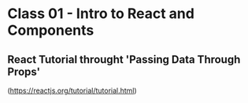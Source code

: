 # Class 01 - Intro to React and Components

## React Tutorial throught 'Passing Data Through Props'
(https://reactjs.org/tutorial/tutorial.html)

